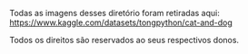 Todas as imagens desses diretório foram retiradas aqui: https://www.kaggle.com/datasets/tongpython/cat-and-dog

Todos os direitos são reservados ao seus respectivos donos.